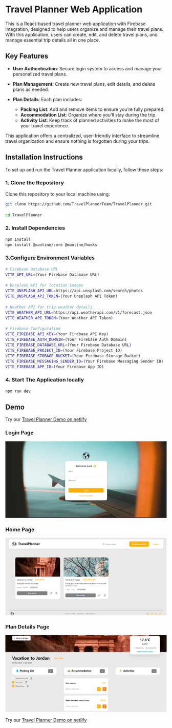 # Travel Planner Web Application

This is a React-based travel planner web application with Firebase integration, designed to help users organize and manage their travel plans. With this application, users can create, edit, and delete travel plans, and manage essential trip details all in one place.

## Key Features

- **User Authentication**: Secure login system to access and manage your personalized travel plans.
- **Plan Management**: Create new travel plans, edit details, and delete plans as needed.

- **Plan Details**: Each plan includes:
  - **Packing List**: Add and remove items to ensure you’re fully prepared.
  - **Accommodation List**: Organize where you’ll stay during the trip.
  - **Activity List**: Keep track of planned activities to make the most of your travel experience.

This application offers a centralized, user-friendly interface to streamline travel organization and ensure nothing is forgotten during your trips.

## Installation Instructions

To set up and run the Travel Planner application locally, follow these steps:

### 1. Clone the Repository

Clone this repository to your local machine using:

```bash
git clone https://github.com/TravelPlannerTeam/TravelPlanner.git

cd TravelPlanner
```

### 2. Install Dependencies

```bash
npm install
npm install @mantine/core @mantine/hooks
```

### 3.Configure Environment Variables

```bash
# Firebase Database URL
VITE_API_URL=(Your Firebase Database URL)

# Unsplash API for location images
VITE_UNSPLASH_API_URL=https://api.unsplash.com/search/photos
VITE_UNSPLASH_API_TOKEN=(Your Unsplash API Token)

# Weather API for trip weather details
VITE_WEATHER_API_URL=https://api.weatherapi.com/v1/forecast.json
VITE_WEATHER_API_TOKEN=(Your Weather API Token)

# Firebase Configuration
VITE_FIREBASE_API_KEY=(Your Firebase API Key)
VITE_FIREBASE_AUTH_DOMAIN=(Your Firebase Auth Domain)
VITE_FIREBASE_DATABASE_URL=(Your Firebase Database URL)
VITE_FIREBASE_PROJECT_ID=(Your Firebase Project ID)
VITE_FIREBASE_STORAGE_BUCKET=(Your Firebase Storage Bucket)
VITE_FIREBASE_MESSAGING_SENDER_ID=(Your Firebase Messaging Sender ID)
VITE_FIREBASE_APP_ID=(Your Firebase App ID)
```

### 4. Start The Application locally

```bash
npm run dev
```

## Demo

Try our [Travel Planner Demo on netlify](https://yourtravelplanner.netlify.app/)

### Login Page

![Login Page Screenshot](./src/assets/Demo/Login.png)

### Home Page

![Home Page Screenshot](./src/assets/Demo/HomePage.png)

### Plan Details Page

![Plan Details Page Screenshot](./src/assets/Demo/PlanDetails.png)

Try our [Travel Planner Demo on netlify](https://yourtravelplanner.netlify.app/)
